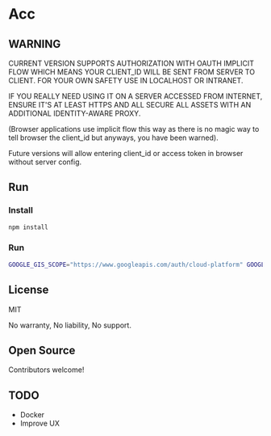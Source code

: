 # Acc

## WARNING

CURRENT VERSION SUPPORTS AUTHORIZATION WITH OAUTH IMPLICIT FLOW WHICH MEANS YOUR CLIENT_ID WILL BE SENT FROM SERVER TO CLIENT.
FOR YOUR OWN SAFETY USE IN LOCALHOST OR INTRANET.

IF YOU REALLY NEED USING IT ON A SERVER ACCESSED FROM INTERNET, ENSURE IT'S AT LEAST HTTPS AND ALL SECURE ALL ASSETS WITH AN ADDITIONAL IDENTITY-AWARE PROXY.

(Browser applications use implicit flow this way as there is no magic way to tell browser the client_id but anyways, you have been warned).

Future versions will allow entering client_id or access token in browser without server config.

## Run

### Install

```bash
npm install
```

### Run

```bash
GOOGLE_GIS_SCOPE="https://www.googleapis.com/auth/cloud-platform" GOOGLE_GIS_CLIENT_ID=<your_client_id> npx nx run acc:serve
```

## License

MIT

No warranty, No liability, No support.

## Open Source

Contributors welcome!

## TODO

- Docker
- Improve UX
